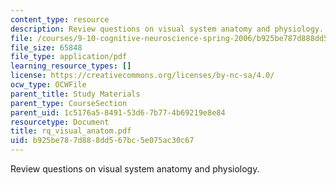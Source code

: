 ```yaml
---
content_type: resource
description: Review questions on visual system anatomy and physiology.
file: /courses/9-10-cognitive-neuroscience-spring-2006/b925be787d888dd567bc5e075ac30c67_rq_visual_anatom.pdf
file_size: 65848
file_type: application/pdf
learning_resource_types: []
license: https://creativecommons.org/licenses/by-nc-sa/4.0/
ocw_type: OCWFile
parent_title: Study Materials
parent_type: CourseSection
parent_uid: 1c5176a5-8491-53d6-7b77-4b69219e8e84
resourcetype: Document
title: rq_visual_anatom.pdf
uid: b925be78-7d88-8dd5-67bc-5e075ac30c67
---
```

Review questions on visual system anatomy and physiology.